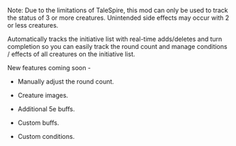 Note: Due to the limitations of TaleSpire, this mod can only be used to track the status of 3 or more creatures. Unintended side effects may occur with 2 or less creatures.

Automatically tracks the initiative list with real-time adds/deletes and turn completion so you can easily track the round count and manage conditions / effects of all creatures on the initiative list.


New features coming soon -

- Manually adjust the round count.

- Creature images.

- Additional 5e buffs.

- Custom buffs.

- Custom conditions.
